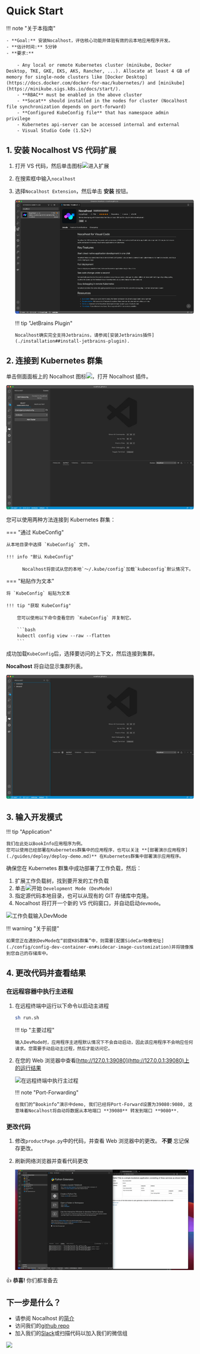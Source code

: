 # Quick Start

!!! note "关于本指南"

    - **Goal:** 安装Nocalhost，评估核心功能并体验有效的云本地应用程序开发。
    - **估计时间:** 5分钟
    - **要求:**

        - Any local or remote Kubernetes cluster (minikube, Docker Desktop, TKE, GKE, EKS, AKS, Rancher, ...). Allocate at least 4 GB of memory for single-node clusters like [Docker Desktop](https://docs.docker.com/docker-for-mac/kubernetes/) and [minikube](https://minikube.sigs.k8s.io/docs/start/).
        - **RBAC** must be enabled in the above cluster
        - **Socat** should installed in the nodes for cluster (Nocalhost file synchronization depends on port-forward)
        - **Configured KubeConfig file** that has namespace admin privilege
        - Kubernetes api-server can be accessed internal and external
        - Visual Studio Code (1.52+)

## 1. 安装 Nocalhost VS 代码扩展

1.  打开 VS 代码，然后单击图标<img src='../img/icons/vs-code-icon.jpg' width="20" />进入扩展
2.  在搜索框中输入`nocalhost`
3.  选择`Nocalhost Extension`，然后单击 **安装** 按钮。

    ![VS代码扩展市场](./img/installation/vscode-market.png)

    !!! tip "JetBrains Plugin"

        Nocalhost确实完全支持Jetbrains，请参阅[安装Jetbrains插件](./installation##install-jetbrains-plugin).

## 2. 连接到 Kubernetes 群集

单击侧面面板上的 Nocalhost 图标<img src='../img/icons/logo-light.svg' width="20" />，打开 Nocalhost 插件。

![VS代码连接到群集](./img/installation/vs-plugin.jpg)

您可以使用两种方法连接到 Kubernetes 群集：

=== "通过 KubeConfig"

    从本地目录中选择 `KubeConfig` 文件。

    !!! info "默认 KubeConfig"

          Nocalhost将尝试从您的本地`〜/.kube/config`加载`kubeconfig`默认情况下。

=== "粘贴作为文本"

    将 `KubeConfig` 粘贴为文本

    !!! tip "获取 KubeConfig"

        您可以使用以下命令查看您的 `KubeConfig` 并复制它。

        ```bash
        kubectl config view --raw --flatten
        ```

成功加载`KubeConfig`后，选择要访问的上下文，然后连接到集群。

**Nocalhost** 将自动显示集群列表。

![VS代码集群列表](./img/installation/cluster-list.jpg)

## 3. 输入开发模式

!!! tip "Application"

    我们在此处以BookInfo应用程序为例。
    您可以使用已经部署在Kubernetes群集中的应用程序，也可以关注 **[部署演示应用程序](./guides/deploy/deploy-demo.md)** 在Kubernetes群集中部署演示应用程序。

确保您在 Kubernetes 群集中成功部署了工作负载，然后：

1. 扩展工作负载树，找到要开发的工作负载
2. 单击<img src='../img/icons/dev_start.svg' width="18" />开始 `Development Mode (DevMode)`
3. 指定源代码本地目录，也可以从现有的 GIT 存储库中克隆。
4. Nocalhost 将打开一个新的 VS 代码窗口，并自动启动`devmode`。

![工作负载输入DevMode](./img/opt/enter-devmode.gif)

!!! warning "关于前提"

    如果您正在遇到DevMode在“前提K8S群集”中，则需要[配置SideCar映像地址](./config/config-dev-container-en#sidecar-image-customization)并将镜像推到您自己的存储库中。

## 4. 更改代码并查看结果

### 在远程容器中执行主进程

1.  在远程终端中运行以下命令以启动主进程

    ```bash
    sh run.sh
    ```

    !!! tip "主要过程"

        输入DevMode时，应用程序主进程默认情况下不会自动启动，因此该应用程序不会响应任何请求。您需要手动启动主过程，然后才能访问它。

2.  在您的 Web 浏览器中查看[http://127.0.1:39080](http://127.0.0.1:39080)上的运行结果

    ![在远程终端中执行主过程](./img/opt/main-process.gif)

    !!! note "Port-Forwarding"

        在我们的“Bookinfo”演示中demo, 我们已经将Port-Forward设置为39080:9080, 这意味着Nocalhost将自动将数据从本地端口 **39080** 转发到端口 **9080**.

### 更改代码

1.  修改`productPage.py`中的代码，并查看 Web 浏览器中的更改。 **不要** 忘记保存更改。
2.  刷新网络浏览器并查看代码更改

    ![更改代码并查看结果](./img/opt/code-change.gif)

👍 **恭喜!** 你们都准备去

## 下一步是什么？

- 请参阅 Nocalhost 的[简介](./introduction)
- 访问我们的[github repo](https://github.com/nocalhost/nocalhost)
- 加入我们的[Slack](https://nocalhost.slack.com/)或扫描代码以加入我们的微信组

![]('./img/nocal-host-wechat.png')
